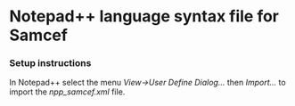 Notepad++ language syntax file for Samcef
=========================================

### Setup instructions
In Notepad++ select the menu *View->User Define Dialog...* then *Import...* to import the *npp_samcef.xml* file.